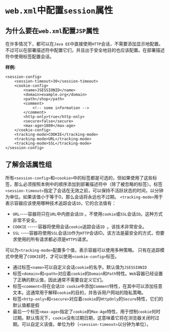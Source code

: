 # `web.xml`中配置`session`属性

## 为什么要在`web.xml`配置`JSP`属性

在许多情况下，都可以在`Java EE`中直接使用`HTTP`会话，不需要添加显示地配置。不过可以在部署描述符中配置它们，并且出于安全地目的也应该配置。在部署描述符中使用<session-config>标签配置会话。

**样例:**

```
<session-config>
	<session-timeout>30</session-timeout>
	<cookie-config>
		<name>JSESSIONID</name>
		<domain>example.org</domain>
		<path>/shop</path>
		<comment>
			<!-- some information -->
		</comment>
		<http-only>true</http-only>
		<secure>false</secure>
		<max-age>1800</max-age>
	</cookie-config>
	<tracking-mode>COOKIE</tracking-mode>
	<tracking-mode>URL</tracking-mode>
	<tracking-mode>SSL</tracking-mode>
</session-config>
```


## 了解会话属性组

所有`<session-config>`和`<cookie>`中的标签都是可选的，但如果使用了这些标签，那么必须按照本例中的顺序添加到部署描述符中（除了被忽略的标签）。标签`<session-timeout>`指定了会话在无效之前，可以保持不活跃状态的时间，以分钟为单位。如果该值小于等于0，那么会话将永远也不过期。
`<tracking-mode>`用于表示容器应该使用哪种技术追踪会话`ID`，它的合法值有：
- `URL`----容器将只在`URL`中内嵌会话`ID` 。不使用`cookie`或`SSL`会话`ID`。这种方式非常不安全。
- `COOKIE` -----容器将使用会话`cookie`追踪会话`ID `。该技术非常安全。
- `SSL` ----容器将使用`SSL`会话`ID`作为`HTTP`会话ID。该方法是最安全的方式，但要求使用的所有请求都必须是`HTTPS`请求。

可以为`<tracking-mode>`配置多个值，表示容器可以使用多种策略。
只有在追踪模式中使用了`COOKIE`时，才可以使用`<cookie-config>`标签。

- 通过标签`<name>`可以自定义会话`cookie`的名字。默认值为`JSESSIONID`
- 标签`<domain>`和`<path>`对应着`cookie`的`Domain`和`Path`特性。`Web`容器已经设置了正确的默认值，因此通常不需要自定义它们。
- 标签`<comment>`将在会话`ID cookie`中添加`Comment`特性，在其中可以添加任意文本。这通常用于解释`cookie`的目的，并告诉用户网站的隐私策略。
- 标签`<http-only>`和`<secure>`对应着`cookie`的`HttpOnly`的`Secure`特性，它们的默认值都是假
- 最后一个标签`<max-age>`指定了`cookie`的`Max-Age`特性，用于控制`cookie`何时过期。默认情况下，`cookie`没有过期日期，这意味着它将在浏览器关闭时过期。可以自定义该值，单位为秒（`<session-timeout>`以分钟为单位）。 
